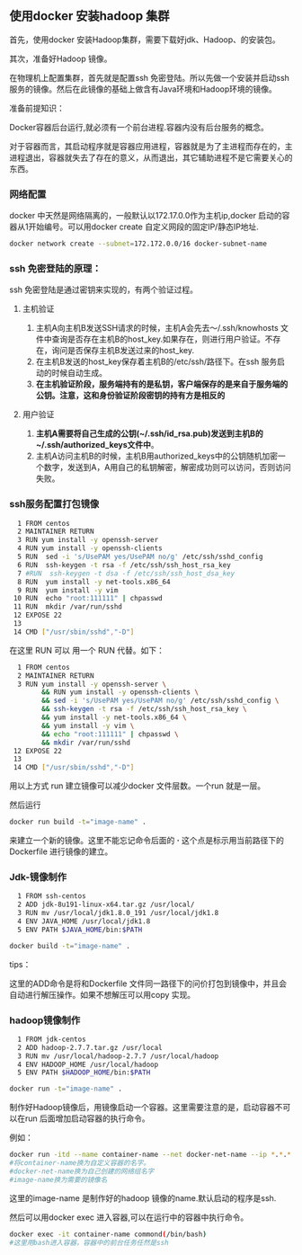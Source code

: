 ## 使用docker 安装hadoop 集群

首先，使用docker 安装Hadoop集群，需要下载好jdk、Hadoop、的安装包。

其次，准备好Hadoop 镜像。

在物理机上配置集群，首先就是配置ssh 免密登陆。所以先做一个安装并启动ssh服务的镜像。然后在此镜像的基础上做含有Java环境和Hadoop环境的镜像。

准备前提知识：

 Docker容器后台运行,就必须有一个前台进程.容器内没有后台服务的概念。

对于容器而言，其启动程序就是容器应用进程，容器就是为了主进程而存在的，主进程退出，容器就失去了存在的意义，从而退出，其它辅助进程不是它需要关心的东西。

### 网络配置

docker 中天然是网络隔离的，一般默认以172.17.0.0作为主机ip,docker 启动的容器从1开始编号。可以用docker create 自定义网段的固定IP/静态IP地址.

```bash
docker network create --subnet=172.172.0.0/16 docker-subnet-name
```

### ssh 免密登陆的原理：

ssh 免密登陆是通过密钥来实现的，有两个验证过程。

1. 主机验证
   1. 主机A向主机B发送SSH请求的时候，主机A会先去～/.ssh/knowhosts 文件中查询是否存在主机B的host_key.如果存在，则进行用户验证。不存在，询问是否保存主机B发送过来的host_key.
   2. 在主机B发送的host_key保存着主机B的/etc/ssh/路径下。在ssh 服务启动的时候自动生成。
   3. **在主机验证阶段，服务端持有的是私钥，客户端保存的是来自于服务端的公钥。注意，这和身份验证阶段密钥的持有方是相反的**

1. 用户验证
   1. **主机A需要将自己生成的公钥(~/.ssh/id_rsa.pub)发送到主机B的~/.ssh/authorized_keys文件中**。
   2. 主机A访问主机B的时候，主机B用authorized_keys中的公钥随机加密一个数字，发送到A，A用自己的私钥解密，解密成功则可以访问，否则访问失败。

### ssh服务配置打包镜像

```bash
  1 FROM centos
  2 MAINTAINER RETURN
  3 RUN yum install -y openssh-server
  4 RUN yum install -y openssh-clients
  5 RUN  sed -i 's/UsePAM yes/UsePAM no/g' /etc/ssh/sshd_config
  6 RUN  ssh-keygen -t rsa -f /etc/ssh/ssh_host_rsa_key
  7 #RUN  ssh-keygen -t dsa -f /etc/ssh/ssh_host_dsa_key
  8 RUN  yum install -y net-tools.x86_64
  9 RUN  yum install -y vim
 10 RUN  echo "root:111111" | chpasswd
 11 RUN  mkdir /var/run/sshd
 12 EXPOSE 22
 13 
 14 CMD ["/usr/sbin/sshd","-D"]
```

在这里 RUN 可以 用一个 RUN 代替。如下：

```bash
  1 FROM centos
  2 MAINTAINER RETURN
  3 RUN yum install -y openssh-server \
  		&& RUN yum install -y openssh-clients \
  		&& sed -i 's/UsePAM yes/UsePAM no/g' /etc/ssh/sshd_config \
		&& ssh-keygen -t rsa -f /etc/ssh/ssh_host_rsa_key \
 		&& yum install -y net-tools.x86_64 \
   		&& yum install -y vim \
 		&& echo "root:111111" | chpasswd \
		&& mkdir /var/run/sshd
 12 EXPOSE 22
 13 
 14 CMD ["/usr/sbin/sshd","-D"]
```

用以上方式 run 建立镜像可以减少docker 文件层数。一个run 就是一层。

然后运行

```bash
docker run build -t="image-name" .
```

来建立一个新的镜像。这里不能忘记命令后面的 **·**   这个点是标示用当前路径下的Dockerfile 进行镜像的建立。

### Jdk-镜像制作

```bash
  1 FROM ssh-centos
  2 ADD jdk-8u191-linux-x64.tar.gz /usr/local/
  3 RUN mv /usr/local/jdk1.8.0_191 /usr/local/jdk1.8
  4 ENV JAVA_HOME /usr/local/jdk1.8
  5 ENV PATH $JAVA_HOME/bin:$PATH                         
```

```bash
docker build -t="image-name" .
```

tips：

这里的ADD命令是将和Dockerfile 文件同一路径下的问价打包到镜像中，并且会自动进行解压操作。如果不想解压可以用copy 实现。

### hadoop镜像制作

```bash
  1 FROM jdk-centos
  2 ADD hadoop-2.7.7.tar.gz /usr/local
  3 RUN mv /usr/local/hadoop-2.7.7 /usr/local/hadoop
  4 ENV HADOOP_HOME /usr/local/hadoop
  5 ENV PATH $HADOOP_HOME/bin:$PATH  
```

```bash
docker run -t="image-name" .
```

制作好Hadoop镜像后，用镜像启动一个容器。这里需要注意的是，启动容器不可以在run 后面增加启动容器的执行命令。

例如：

```bash
docker run -itd --name container-name --net docker-net-name --ip *.*.*.* image-name
#将container-name换为自定义容器的名字。
#docker-net-name换为自己创建的网络组名字
#image-name换为需要的镜像名
```

这里的image-name 是制作好的hadoop 镜像的name.默认启动的程序是ssh.

然后可以用docker exec 进入容器,可以在运行中的容器中执行命令。

```bash
docker exec -it container-name commond(/bin/bash)
#这里用bash进入容器，容器中的前台任务任然是ssh
```

